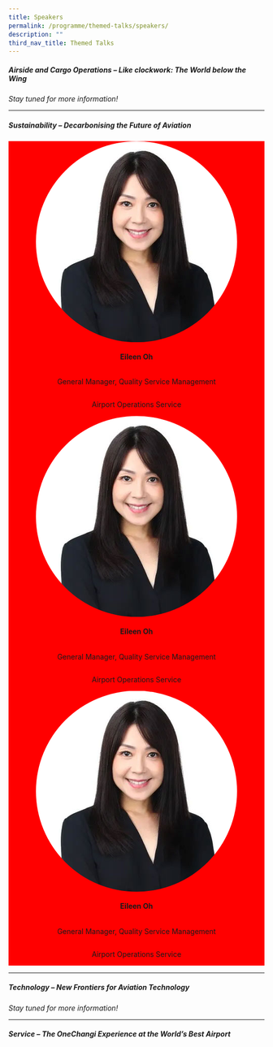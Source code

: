 ```yaml
---
title: Speakers
permalink: /programme/themed-talks/speakers/
description: ""
third_nav_title: Themed Talks
---
```

##### Airside and Cargo Operations –&nbsp;*Like clockwork: The World below the Wing*

*Stay tuned for more information!*
<hr>

##### Sustainability –&nbsp;*Decarbonising&nbsp;the Future of Aviation*
<div class="row">
	<div class="speaker col is-4">
		<img alt="Eileen Oh" src="/images/Speakers/eileen-oh.jpg">
		<h4>Eileen Oh</h4>
		<p>General Manager, Quality Service Management</p>
		<p class="org">Airport Operations Service</p>
	</div>
	<div class="speaker col is-4">
		<img alt="Eileen Oh" src="/images/Speakers/eileen-oh.jpg">
		<h4>Eileen Oh</h4>
		<p>General Manager, Quality Service Management</p>
		<p class="org">Airport Operations Service</p>
	</div>
	<div class="speaker col is-4">
		<img alt="Eileen Oh" src="/images/Speakers/eileen-oh.jpg">
		<h4>Eileen Oh</h4>
		<p>General Manager, Quality Service Management</p>
		<p class="org">Airport Operations Service</p>
	</div>
</div>

<hr>

##### Technology –&nbsp;*New Frontiers for Aviation Technology*
*Stay tuned for more information!*
<hr>

##### Service –&nbsp;*The&nbsp;OneChangi&nbsp;Experience at the World’s Best Airport*


<style>.speaker img{clip-path: circle();} .speaker{background: red;display:flex;flex-direction:column;align-items: center;}</style>